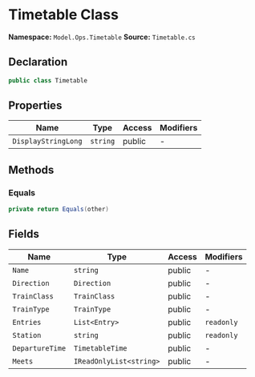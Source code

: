 # Timetable Class

**Namespace:** `Model.Ops.Timetable`
**Source:** `Timetable.cs`

## Declaration

```csharp
public class Timetable
```

## Properties

| Name | Type | Access | Modifiers |
|------|------|--------|-----------|
| `DisplayStringLong` | `string` | public | - |

## Methods

### Equals

```csharp
private return Equals(other)
```

## Fields

| Name | Type | Access | Modifiers |
|------|------|--------|-----------|
| `Name` | `string` | public | - |
| `Direction` | `Direction` | public | - |
| `TrainClass` | `TrainClass` | public | - |
| `TrainType` | `TrainType` | public | - |
| `Entries` | `List<Entry>` | public | `readonly` |
| `Station` | `string` | public | `readonly` |
| `DepartureTime` | `TimetableTime` | public | - |
| `Meets` | `IReadOnlyList<string>` | public | - |

